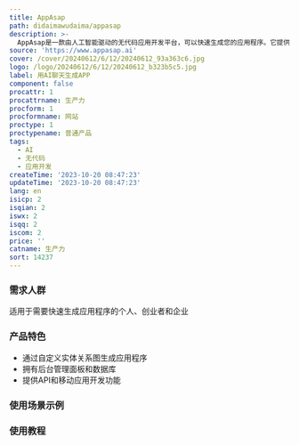 ```yaml
---
title: AppAsap
path: didaimawudaima/appasap
description: >-
  AppAsap是一款由人工智能驱动的无代码应用开发平台，可以快速生成您的应用程序。它提供了后台管理面板、数据库、API和移动应用等功能。您可以使用自定义的实体关系图来定义数据结构，然后通过对话与AI聊天生成应用程序。
source: 'https://www.appasap.ai'
cover: /cover/20240612/6/12/20240612_93a363c6.jpg
logo: /logo/20240612/6/12/20240612_b323b5c5.jpg
label: 用AI聊天生成APP
component: false
procattr: 1
procattrname: 生产力
procform: 1
procformname: 网站
proctype: 1
proctypename: 普通产品
tags:
  - AI
  - 无代码
  - 应用开发
createTime: '2023-10-20 08:47:23'
updateTime: '2023-10-20 08:47:23'
lang: en
isicp: 2
isqian: 2
iswx: 2
isqq: 2
iscom: 2
price: ''
catname: 生产力
sort: 14237
---
```




### 需求人群
适用于需要快速生成应用程序的个人、创业者和企业

### 产品特色
- 通过自定义实体关系图生成应用程序
- 拥有后台管理面板和数据库
- 提供API和移动应用开发功能

### 使用场景示例


### 使用教程


  
